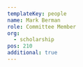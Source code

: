 ```yaml
---
templateKey: people
name: Mark Berman
role: Committee Member
org:
  - scholarship
pos: 210
additional: true
---
```


